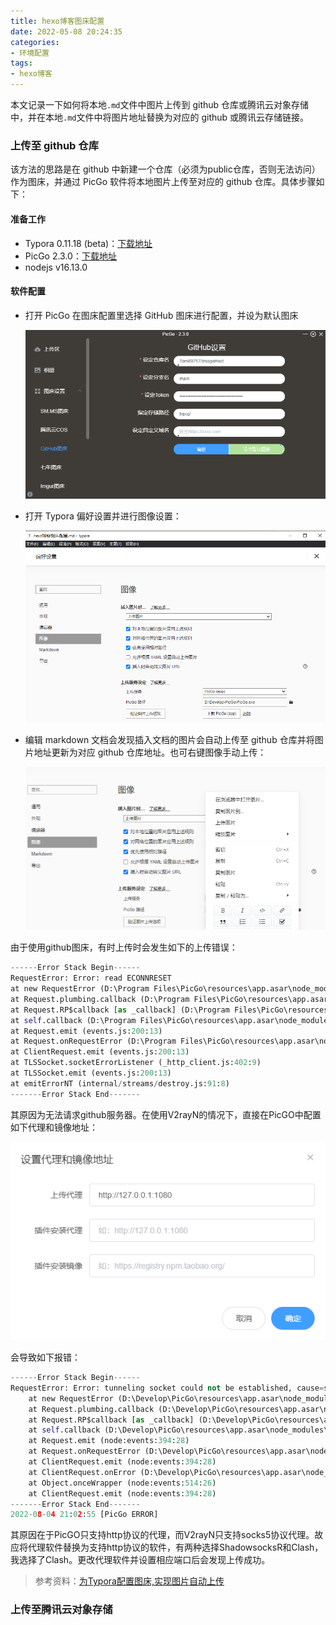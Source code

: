 ```yaml
---
title: hexo博客图床配置
date: 2022-05-08 20:24:35
categories:
- 环境配置
tags:
- hexo博客
---
```


本文记录一下如何将本地`.md`文件中图片上传到 github 仓库或腾讯云对象存储中，并在本地`.md`文件中将图片地址替换为对应的 github 或腾讯云存储链接。

<!--more-->

### 上传至 github 仓库

该方法的思路是在 github 中新建一个仓库（必须为public仓库，否则无法访问）作为图床，并通过 PicGo 软件将本地图片上传至对应的 github 仓库。具体步骤如下：

#### 准备工作

- Typora 0.11.18 (beta)：[下载地址](https://typora.en.uptodown.com/windows/versions)
- PicGo 2.3.0：[下载地址](https://github.com/Molunerfinn/PicGo/releases)
- nodejs v16.13.0

#### 软件配置

- 打开 PicGo 在图床配置里选择 GitHub 图床进行配置，并设为默认图床

  ![image-20220516220239293](https://raw.githubusercontent.com/Tom89757/ImageHost/main/hexo/image-20220516220239293.png?token=AKWAGW46DCB4MTDZJIFCFR3CQJMZU)

- 打开 Typora 偏好设置并进行图像设置：

  ![image-20220516220428369](https://raw.githubusercontent.com/Tom89757/ImageHost/main/hexo/image-20220516220428369.png?token=AKWAGW6CJAWAMQRBNJQZ4RLCQJNAO)

- 编辑 markdown 文档会发现插入文档的图片会自动上传至 github 仓库并将图片地址更新为对应 github 仓库地址。也可右键图像手动上传：

  ![image-20220516220638096](https://raw.githubusercontent.com/Tom89757/ImageHost/main/hexo/image-20220516220638096.png?token=AKWAGW6R34UTLRBW7F5KINLCQJNIS)
  

由于使用github图床，有时上传时会发生如下的上传错误：

```python
------Error Stack Begin------
RequestError: Error: read ECONNRESET
at new RequestError (D:\Program Files\PicGo\resources\app.asar\node_modules\request-promise-core\lib\errors.js:14:15)
at Request.plumbing.callback (D:\Program Files\PicGo\resources\app.asar\node_modules\request-promise-core\lib\plumbing.js:87:29)
at Request.RP$callback [as _callback] (D:\Program Files\PicGo\resources\app.asar\node_modules\request-promise-core\lib\plumbing.js:46:31)
at self.callback (D:\Program Files\PicGo\resources\app.asar\node_modules\request\request.js:185:22)
at Request.emit (events.js:200:13)
at Request.onRequestError (D:\Program Files\PicGo\resources\app.asar\node_modules\request\request.js:881:8)
at ClientRequest.emit (events.js:200:13)
at TLSSocket.socketErrorListener (_http_client.js:402:9)
at TLSSocket.emit (events.js:200:13)
at emitErrorNT (internal/streams/destroy.js:91:8)
-------Error Stack End-------
```

其原因为无法请求github服务器。在使用V2rayN的情况下，直接在PicGO中配置如下代理和镜像地址：

![image-20220804212205450](https://raw.githubusercontent.com/Tom89757/ImageHost/main/hexo/image-20220804212205450.png)

会导致如下报错：

```python
------Error Stack Begin------
RequestError: Error: tunneling socket could not be established, cause=socket hang up
    at new RequestError (D:\Develop\PicGo\resources\app.asar\node_modules\request-promise-core\lib\errors.js:14:15)
    at Request.plumbing.callback (D:\Develop\PicGo\resources\app.asar\node_modules\request-promise-core\lib\plumbing.js:87:29)
    at Request.RP$callback [as _callback] (D:\Develop\PicGo\resources\app.asar\node_modules\request-promise-core\lib\plumbing.js:46:31)
    at self.callback (D:\Develop\PicGo\resources\app.asar\node_modules\request\request.js:185:22)
    at Request.emit (node:events:394:28)
    at Request.onRequestError (D:\Develop\PicGo\resources\app.asar\node_modules\request\request.js:877:8)
    at ClientRequest.emit (node:events:394:28)
    at ClientRequest.onError (D:\Develop\PicGo\resources\app.asar\node_modules\tunnel-agent\index.js:179:21)
    at Object.onceWrapper (node:events:514:26)
    at ClientRequest.emit (node:events:394:28)
-------Error Stack End------- 
2022-08-04 21:02:55 [PicGo ERROR] 
```

其原因在于PicGO只支持http协议的代理，而V2rayN只支持socks5协议代理。故应将代理软件替换为支持http协议的软件，有两种选择ShadowsocksR和Clash，我选择了Clash。更改代理软件并设置相应端口后会发现上传成功。

> 参考资料：[为Typora配置图床,实现图片自动上传](https://www.jianshu.com/p/4740993c5843)

### 上传至腾讯云对象存储

